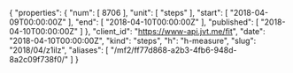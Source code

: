 {
  "properties": {
    "num": [
      8706
    ],
    "unit": [
      "steps"
    ],
    "start": [
      "2018-04-09T00:00:00Z"
    ],
    "end": [
      "2018-04-10T00:00:00Z"
    ],
    "published": [
      "2018-04-10T00:00:00Z"
    ]
  },
  "client_id": "https://www-api.jvt.me/fit",
  "date": "2018-04-10T00:00:00Z",
  "kind": "steps",
  "h": "h-measure",
  "slug": "2018/04/z1ilz",
  "aliases": [
    "/mf2/ff77d868-a2b3-4fb6-948d-8a2c09f738f0/"
  ]
}
